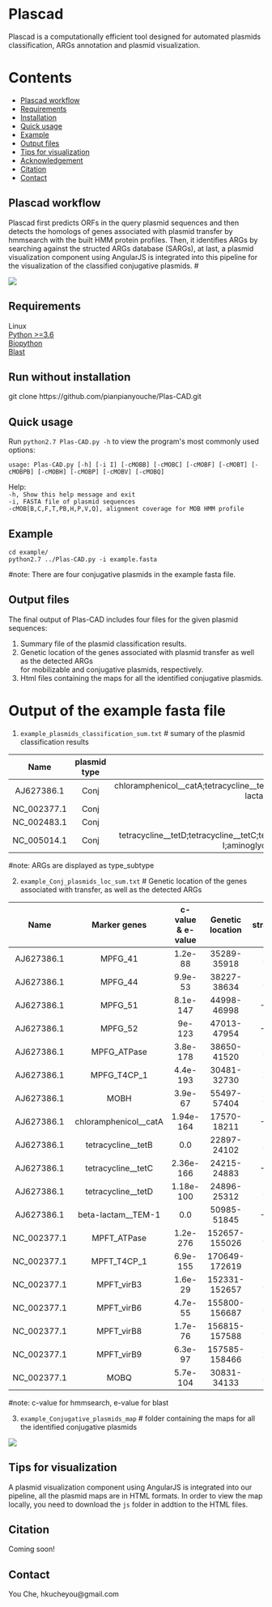 # Plascad
Plascad is a computationally efficient tool designed for automated plasmids classification, ARGs annotation and plasmid visualization.


# Contents

* [Plascad workflow](#1)
* [Requirements](#2)
* [Installation](#3)
* [Quick usage](#4)
* [Example](#5)
* [Output files](#6)
* [Tips for visualization](#7)
* [Acknowledgement](#8)
* [Citation](#9)
* [Contact](#10)

<h2 id="1">Plascad workflow</h2>
Plascad first predicts ORFs in the query plasmid sequences and then detects the homologs of genes associated with plasmid transfer by hmmsearch with the built HMM protein profiles. Then, it identifies ARGs by searching against the structed ARGs database (SARGs), at last, a plasmid visualization component using AngularJS is integrated into this pipeline for the visualization of the classified conjugative plasmids.
#

![](https://github.com/pianpianyouche/plascad/blob/master/Plascad.jpg) 

<h2 id="2">Requirements</h2>

Linux  
[Python >=3.6](https://www.python.org/downloads/)  
[Biopython](https://biopython.org/)  
[Blast](https://blast.ncbi.nlm.nih.gov/Blast.cgi?CMD=Web&PAGE_TYPE=BlastDocs&DOC_TYPE=Download)



<h2 id="3">Run without installation</h2>
git clone https://github.com/pianpianyouche/Plas-CAD.git

<h2 id="4">Quick usage</h2>

Run `python2.7 Plas-CAD.py -h` to view the program's most commonly used options:  

`usage: Plas-CAD.py [-h] [-i I] [-cMOBB] [-cMOBC]
                       [-cMOBF] [-cMOBT] [-cMOBPB]
                       [-cMOBH] [-cMOBP] [-cMOBV]
                       [-cMOBQ]`  

Help:  
    `-h, Show this help message and exit`   
    `-i, FASTA file of plasmid sequences`  
    `-cMOB[B,C,F,T,PB,H,P,V,Q], alignment coverage for MOB HMM profile`

<h2 id="5">Example</h2>

`cd example/`  
`python2.7 ../Plas-CAD.py -i example.fasta`  

#note: There are four conjugative plasmids in the example fasta file.

<h2 id="6">Output files</h2>

The final output of Plas-CAD includes four files for the given plasmid sequences:  
1) Summary file of the plasmid classification results.  
2) Genetic location of the genes associated with plasmid transfer as well as the detected ARGs  
      for mobilizable and conjugative plasmids, respectively.  
3) Html files containing the maps for all the identified conjugative plasmids.

# Output of the example fasta file
1) `example_plasmids_classification_sum.txt` # sumary of the plasmid classification results  

| Name | plasmid type | ARGs |
| :-: | :-: | :-: |
| AJ627386.1 | Conj| chloramphenicol__catA;tetracycline__tetB;tetracycline__tetC;tetracycline__tetD;beta-lactam__TEM-1 |
| NC_002377.1 | Conj |  |
| NC_002483.1 | Conj |  |
| NC_005014.1 | Conj | tetracycline__tetD;tetracycline__tetC;tetracycline__tetB;aminoglycoside__aph(3'')-I;aminoglycoside__aph(6)-I |  

#note: ARGs are displayed as type_subtype  



2) `example_Conj_plasmids_loc_sum.txt` # Genetic location of the genes associated with transfer, as well as the detected ARGs  

| Name | Marker genes | c-value & e-value | Genetic location | strand |
| :-: | :-: | :-: | :-: | :-: |
| AJ627386.1 | MPFG_41 | 1.2e-88 | 35289-35918 | 1 |
| AJ627386.1 | MPFG_44 | 9.9e-53 | 38227-38634 | 1 |
| AJ627386.1 | MPFG_51 | 8.1e-147 | 44998-46998 | -1 |
| AJ627386.1 | MPFG_52 | 9e-123 | 47013-47954 | -1 |
| AJ627386.1 | MPFG_ATPase | 3.8e-178 | 38650-41520 | 1 |
| AJ627386.1 | MPFG_T4CP_1 | 4.4e-193 | 30481-32730 | 1 |
| AJ627386.1 | MOBH | 3.9e-67 | 55497-57404 | 1 |
| AJ627386.1 | chloramphenicol__catA | 1.94e-164 | 17570-18211 | -1 |
| AJ627386.1 | tetracycline__tetB | 0.0 | 22897-24102 | 1 |
| AJ627386.1 | tetracycline__tetC | 2.36e-166 | 24215-24883 | -1 |
| AJ627386.1 | tetracycline__tetD | 1.18e-100 | 24896-25312 | 1 |
| AJ627386.1 | beta-lactam__TEM-1 | 0.0 | 50985-51845 | -1 |
| NC_002377.1 | MPFT_ATPase | 1.2e-276 | 152657-155026 | 1 |
| NC_002377.1 | MPFT_T4CP_1 | 6.9e-155 | 170649-172619 | 1 |
| NC_002377.1 | MPFT_virB3 | 1.6e-29 | 152331-152657 | 1 |
| NC_002377.1 | MPFT_virB6 | 4.7e-55 | 155800-156687 | 1 |
| NC_002377.1 | MPFT_virB8 | 1.7e-76 | 156815-157588 | 1 |
| NC_002377.1 | MPFT_virB9 | 6.3e-97 | 157585-158466 | 1 |
| NC_002377.1 | MOBQ | 5.7e-104 | 30831-34133 | 1 |  

#note: c-value for hmmsearch, e-value for blast  


3) `example_Conjugative_plasmids_map` # folder containing the maps for all the identified conjugative plasmids  

![](https://github.com/pianpianyouche/Plas-CAD/blob/master/example/example_Conjugative_plasmids_map/example.jpg)  

<h2 id="7">Tips for visualization</h2>

A plasmid visualization component using AngularJS is integrated into our pipeline, all the plasmid maps are in HTML formats. In order to view the map locally, you need to download the `js` folder in addtion to the HTML files.  

<h2 id="8">Citation</h2>  
Coming soon!  

<h2 id="8">Contact</h2>  
You Che, hkucheyou@gmail.com 
